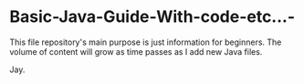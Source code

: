 # Basic-Java-Guide-With-code-etc...-
This file repository's main purpose is just information for beginners.
The volume of content will grow as time passes as I add new Java files.


Jay.
